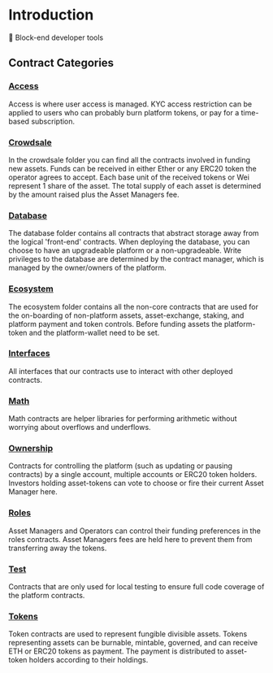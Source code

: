 # Introduction

:wrench: Block-end developer tools

## Contract Categories

### [Access](access)
Access is where user access is managed. KYC access restriction can be applied to users who can probably burn platform tokens, or pay for a time-based subscription.  

### [Crowdsale](crowdsale)
In the crowdsale folder you can find all the contracts involved in funding new assets. Funds can be received in either Ether or any ERC20 token the operator agrees to accept. Each base unit of the received tokens or Wei represent 1 share of the asset. The total supply of each asset is determined by the amount raised plus the Asset Managers fee.

### [Database](database)
The database folder contains all contracts that abstract storage away from the logical 'front-end' contracts. When deploying the database, you can choose to have an upgradeable platform or a non-upgradeable. Write privileges to the database are determined by the contract manager, which is managed by the owner/owners of the platform.

### [Ecosystem](ecosystem)
The ecosystem folder contains all the non-core contracts that are used for the on-boarding of non-platform assets, asset-exchange, staking, and platform payment and token controls. Before funding assets the platform-token and the platform-wallet need to be set.  

### [Interfaces](interfaces)
All interfaces that our contracts use to interact with other deployed contracts.

### [Math](math)
Math contracts are helper libraries for performing arithmetic without worrying about overflows and underflows.

### [Ownership](ownership)
Contracts for controlling the platform (such as updating or pausing contracts) by a single account, multiple accounts or ERC20 token holders. Investors holding asset-tokens can vote to choose or fire their current Asset Manager here.

### [Roles](roles)
Asset Managers and Operators can control their funding preferences in the roles contracts. Asset Managers fees are held here to prevent them from transferring away the tokens.

### [Test](test)
Contracts that are only used for local testing to ensure full code coverage of the platform contracts.

### [Tokens](tokens)
Token contracts are used to represent fungible divisible assets. Tokens representing assets can be burnable, mintable, governed, and can receive ETH or ERC20 tokens as payment. The payment is distributed to asset-token holders according to their holdings.
